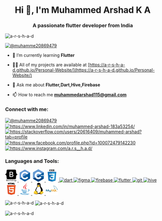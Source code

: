 <h1 align="center">Hi 👋, I'm Muhammed Arshad K A</h1>
<h3 align="center">A passionate flutter developer from India</h3>

<p align="left"> <img src="https://komarev.com/ghpvc/?username=a-r-s-h-a-d&label=Profile%20views&color=0e75b6&style=flat" alt="a-r-s-h-a-d" /> </p>

<p align="left"> <a href="https://twitter.com/@muhamme20869479" target="blank"><img src="https://img.shields.io/twitter/follow/@muhamme20869479?logo=twitter&style=for-the-badge" alt="@muhamme20869479" /></a> </p>

- 🌱 I’m currently learning **Flutter**

- 👨‍💻 All of my projects are available at [https://a-r-s-h-a-d.github.io/Personal-Website/](https://a-r-s-h-a-d.github.io/Personal-Website/)

- 💬 Ask me about **Flutter,Dart,Hive,Firebase**

- 📫 How to reach me **muhammedarshad115@gmail.com**

<h3 align="left">Connect with me:</h3>
<p align="left">
<a href="https://twitter.com/@muhamme20869479" target="blank"><img align="center" src="https://raw.githubusercontent.com/rahuldkjain/github-profile-readme-generator/master/src/images/icons/Social/twitter.svg" alt="@muhamme20869479" height="30" width="40" /></a>
<a href="https://www.linkedin.com/in/muhammed-arshad-183a53254/" target="blank"><img align="center" src="https://raw.githubusercontent.com/rahuldkjain/github-profile-readme-generator/master/src/images/icons/Social/linked-in-alt.svg" alt="https://www.linkedin.com/in/muhammed-arshad-183a53254/" height="30" width="40" /></a>
<a href="[https://stackoverflow.com/users/https://stackoverflow.com/users/20616409/muhammed-arshad?tab=profile](https://stackoverflow.com/users/20616409/muhammed-arshad)" target="blank"><img align="center" src="https://raw.githubusercontent.com/rahuldkjain/github-profile-readme-generator/master/src/images/icons/Social/stack-overflow.svg" alt="https://stackoverflow.com/users/20616409/muhammed-arshad?tab=profile" height="30" width="40" /></a>
<a href="https://fb.com/https://www.facebook.com/profile.php?id=100072479142230" target="blank"><img align="center" src="https://raw.githubusercontent.com/rahuldkjain/github-profile-readme-generator/master/src/images/icons/Social/facebook.svg" alt="https://www.facebook.com/profile.php?id=100072479142230" height="30" width="40" /></a>
<a href="https://instagram.com/https://www.instagram.com/a.r.s__h.a.d/" target="blank"><img align="center" src="https://raw.githubusercontent.com/rahuldkjain/github-profile-readme-generator/master/src/images/icons/Social/instagram.svg" alt="https://www.instagram.com/a.r.s__h.a.d/" height="30" width="40" /></a>
</p>

<h3 align="left">Languages and Tools:</h3>
<p align="left"> <a href="https://getbootstrap.com" target="_blank" rel="noreferrer"> <img src="https://raw.githubusercontent.com/devicons/devicon/master/icons/bootstrap/bootstrap-plain-wordmark.svg" alt="bootstrap" width="40" height="40"/> </a> <a href="https://www.cprogramming.com/" target="_blank" rel="noreferrer"> <img src="https://raw.githubusercontent.com/devicons/devicon/master/icons/c/c-original.svg" alt="c" width="40" height="40"/> </a> <a href="https://www.w3schools.com/cpp/" target="_blank" rel="noreferrer"> <img src="https://raw.githubusercontent.com/devicons/devicon/master/icons/cplusplus/cplusplus-original.svg" alt="cplusplus" width="40" height="40"/> </a> <a href="https://www.w3schools.com/css/" target="_blank" rel="noreferrer"> <img src="https://raw.githubusercontent.com/devicons/devicon/master/icons/css3/css3-original-wordmark.svg" alt="css3" width="40" height="40"/> </a> <a href="https://dart.dev" target="_blank" rel="noreferrer"> <img src="https://www.vectorlogo.zone/logos/dartlang/dartlang-icon.svg" alt="dart" width="40" height="40"/> </a> <a href="https://www.figma.com/" target="_blank" rel="noreferrer"> <img src="https://www.vectorlogo.zone/logos/figma/figma-icon.svg" alt="figma" width="40" height="40"/> </a> <a href="https://firebase.google.com/" target="_blank" rel="noreferrer"> <img src="https://www.vectorlogo.zone/logos/firebase/firebase-icon.svg" alt="firebase" width="40" height="40"/> </a> <a href="https://flutter.dev" target="_blank" rel="noreferrer"> <img src="https://www.vectorlogo.zone/logos/flutterio/flutterio-icon.svg" alt="flutter" width="40" height="40"/> </a> <a href="https://git-scm.com/" target="_blank" rel="noreferrer"> <img src="https://www.vectorlogo.zone/logos/git-scm/git-scm-icon.svg" alt="git" width="40" height="40"/> </a> <a href="https://hive.apache.org/" target="_blank" rel="noreferrer"> <img src="https://www.vectorlogo.zone/logos/apache_hive/apache_hive-icon.svg" alt="hive" width="40" height="40"/> </a> <a href="https://www.w3.org/html/" target="_blank" rel="noreferrer"> <img src="https://raw.githubusercontent.com/devicons/devicon/master/icons/html5/html5-original-wordmark.svg" alt="html5" width="40" height="40"/> </a> <a href="https://www.java.com" target="_blank" rel="noreferrer"> <img src="https://raw.githubusercontent.com/devicons/devicon/master/icons/java/java-original.svg" alt="java" width="40" height="40"/> </a> <a href="https://www.linux.org/" target="_blank" rel="noreferrer"> <img src="https://raw.githubusercontent.com/devicons/devicon/master/icons/linux/linux-original.svg" alt="linux" width="40" height="40"/> </a> <a href="https://www.mysql.com/" target="_blank" rel="noreferrer"> <img src="https://raw.githubusercontent.com/devicons/devicon/master/icons/mysql/mysql-original-wordmark.svg" alt="mysql" width="40" height="40"/> </a> </p>

<p><img align="left" src="https://github-readme-stats.vercel.app/api/top-langs?username=a-r-s-h-a-d&show_icons=true&locale=en&layout=compact" alt="a-r-s-h-a-d" /></p>

<p>&nbsp;<img align="center" src="https://github-readme-stats.vercel.app/api?username=a-r-s-h-a-d&show_icons=true&locale=en" alt="a-r-s-h-a-d" /></p>

<p><img align="center" src="https://github-readme-streak-stats.herokuapp.com/?user=a-r-s-h-a-d&" alt="a-r-s-h-a-d" /></p>
